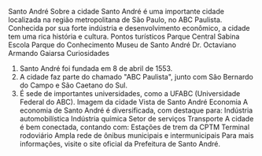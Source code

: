 Santo André
Sobre a cidade
Santo André é uma importante cidade localizada na região metropolitana de São Paulo, no ABC Paulista.
Conhecida por sua forte indústria e desenvolvimento econômico, a cidade tem uma rica história e cultura.
Pontos turísticos
Parque Central
Sabina Escola Parque do Conhecimento
Museu de Santo André Dr. Octaviano Armando Gaiarsa
Curiosidades
1. Santo André foi fundada em 8 de abril de 1553.
2. A cidade faz parte do chamado "ABC Paulista", junto com São Bernardo do Campo e São Caetano do
Sul.
3. É sede de importantes universidades, como a UFABC (Universidade Federal do ABC).
Imagem da cidade
Vista de Santo André
Economia
A economia de Santo André é diversificada, com destaque para:
Indústria automobilística
Indústria química
Setor de serviços
Transporte
A cidade é bem conectada, contando com:
Estações de trem da CPTM
Terminal rodoviário
Ampla rede de ônibus municipais e intermunicipais
Para mais informações, visite o site oficial da Prefeitura de Santo André.
